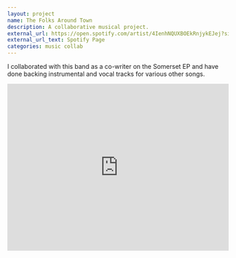 ```yaml
---
layout: project
name: The Folks Around Town
description: A collaborative musical project.
external_url: https://open.spotify.com/artist/4IenhNQUXBOEkRnjykEJej?si=gYCDykhESOy2Sf5GNYAshw
external_url_text: Spotify Page
categories: music collab
---
```


I collaborated with this band as a co-writer on the Somerset EP and have done backing instrumental and vocal tracks for various other songs.

<iframe src="https://open.spotify.com/embed/artist/4IenhNQUXBOEkRnjykEJej?utm_source=generator&theme=0" width="100%" height="380" frameBorder="0" allowfullscreen="" allow="autoplay; clipboard-write; encrypted-media; fullscreen; picture-in-picture"></iframe>
